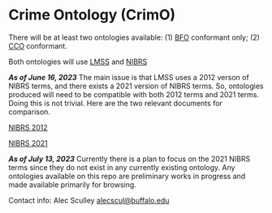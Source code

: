 # Crime Ontology (CrimO)

There will be at least two ontologies available: (1) [BFO](https://github.com/BFO-ontology/BFO-2020) conformant only; (2) [CCO](https://github.com/CommonCoreOntology/CommonCoreOntologies) conformant.

Both ontologies will use [LMSS](https://github.com/sali-legal/LMSS) and [NIBRS](https://www.fbi.gov/how-we-can-help-you/more-fbi-services-and-information/ucr/nibrs)

*__As of June 16, 2023__* The main issue is that LMSS uses a 2012 verson of NIBRS terms, and there exists a 2021 version of NIBRS terms. So, ontologies produced will need to be compatible with both 2012 terms and 2021 terms. Doing this is not trivial. Here are the two relevant documents for comparison.

[NIBRS 2012](https://ucr.fbi.gov/nibrs/2012/resources/nibrs-offense-definitions)

[NIBRS 2021](https://bjs.ojp.gov/sites/g/files/xyckuh236/files/sarble/data_common/nibrs-user-manual-2021-1041521.pdf)

*__As of July 13, 2023__* Currently there is a plan to focus on the 2021 NIBRS terms since they do not exist in any currently existing ontology.
Any ontologies available on this repo are preliminary works in progress and made available primarily for browsing.

Contact info: 
Alec Sculley
alecscul@buffalo.edu
